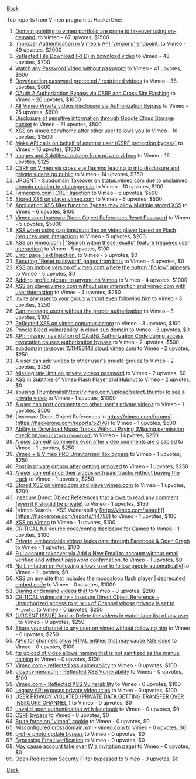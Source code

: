 [Back](../README.md)

Top reports from Vimeo program at HackerOne:

1. [Domain pointing to vimeo portfolio are prone to takeover using on-demand.](https://hackerone.com/reports/387307) to Vimeo - 67 upvotes, $1500
2. [Improper Authentication in Vimeo's API 'versions' endpoint.](https://hackerone.com/reports/328724) to Vimeo - 49 upvotes, $2000
3. [Reflected File Download (RFD) in download video](https://hackerone.com/reports/378941) to Vimeo - 48 upvotes, $700
4. [Watch any Password Video without password](https://hackerone.com/reports/155618) to Vimeo - 41 upvotes, $500
5. [Downloading password protected / restricted videos](https://hackerone.com/reports/145467) to Vimeo - 38 upvotes, $600
6. [OAuth 2 Authorization Bypass via CSRF and Cross Site Flashing](https://hackerone.com/reports/136582) to Vimeo - 26 upvotes, $1000
7. [All Vimeo Private videos disclosure via Authorization Bypass](https://hackerone.com/reports/137502) to Vimeo - 25 upvotes, $600
8. [Disclosure of sensitive information through Google Cloud Storage bucket](https://hackerone.com/reports/176013) to Vimeo - 21 upvotes, $500
9. [XSS on vimeo.com/home after other user follows you](https://hackerone.com/reports/87854) to Vimeo - 16 upvotes, $1500
10. [Make API calls on behalf of another user (CSRF protection bypass)](https://hackerone.com/reports/44146) to Vimeo - 16 upvotes, $1000
11. [Images and Subtitles Leakage from private videos](https://hackerone.com/reports/136850) to Vimeo - 16 upvotes, $125
12. [CSRF on Vimeo via cross site flashing leading to info disclosure and private videos go public](https://hackerone.com/reports/136481) to Vimeo - 14 upvotes, $750
13. [URGENT - Subdomain Takeover on status.vimeo.com due to unclaimed domain pointing to statuspage.io](https://hackerone.com/reports/49663) to Vimeo - 10 upvotes, $100
14. [[vimeopro.com] CRLF Injection](https://hackerone.com/reports/39181) to Vimeo - 6 upvotes, $500
15. [Stored XSS on player.vimeo.com](https://hackerone.com/reports/85488) to Vimeo - 6 upvotes, $500
16. [Application XSS filter function Bypass may allow Multiple stored XSS](https://hackerone.com/reports/44217) to Vimeo - 6 upvotes, $100
17. [Vimeo.com Insecure Direct Object References Reset Password](https://hackerone.com/reports/42587) to Vimeo - 5 upvotes, $5000
18. [XSS when using captions/subtitles on video player based on Flash (requires user interaction)](https://hackerone.com/reports/88508) to Vimeo - 5 upvotes, $200
19. [XSS on vimeo.com | "Search within these results" feature (requires user interaction)](https://hackerone.com/reports/88105) to Vimeo - 5 upvotes, $100
20. [Error page Text Injection.](https://hackerone.com/reports/130914) to Vimeo - 5 upvotes, $0
21. [Securing "Reset password" pages from bots](https://hackerone.com/reports/43807) to Vimeo - 5 upvotes, $0
22. [XSS on mobile version of vimeo.com where the button "Follow" appears](https://hackerone.com/reports/88088) to Vimeo - 5 upvotes, $0
23. [Adding profile picture to anyone on Vimeo](https://hackerone.com/reports/43617) to Vimeo - 4 upvotes, $1000
24. [XSS on player.vimeo.com without user interaction and vimeo.com with user interaction](https://hackerone.com/reports/96229) to Vimeo - 4 upvotes, $250
25. [Invite any user to your group without even following him](https://hackerone.com/reports/52707) to Vimeo - 3 upvotes, $250
26. [Can message users without the proper authorization](https://hackerone.com/reports/46113) to Vimeo - 3 upvotes, $100
27. [Reflected XSS on vimeo.com/musicstore](https://hackerone.com/reports/85615) to Vimeo - 3 upvotes, $100
28. [Poodle bleed vulnerability in cloud sub domain](https://hackerone.com/reports/44202) to Vimeo - 3 upvotes, $0
29. [API: missing invalidation of OAuth2 Authorization Code during access revocation causes authorization bypass](https://hackerone.com/reports/57603) to Vimeo - 2 upvotes, $500
30. [subdomain takeover 1511493148.cloud.vimeo.com](https://hackerone.com/reports/46954) to Vimeo - 2 upvotes, $250
31. [A user can add videos to other user's private groups](https://hackerone.com/reports/50786) to Vimeo - 2 upvotes, $250
32. [Missing rate limit on private videos password](https://hackerone.com/reports/124564) to Vimeo - 2 upvotes, $0
33. [XSS in Subtitles of Vimeo Flash Player and Hubnut](https://hackerone.com/reports/137023) to Vimeo - 2 upvotes, $0
34. [abusing Thumbnails(https://vimeo.com/upload/select_thumb) to see a private video](https://hackerone.com/reports/43850) to Vimeo - 1 upvotes, $1000
35. [A user can post comments on other user's private videos](https://hackerone.com/reports/50829) to Vimeo - 1 upvotes, $500
36. [Insecure Direct Object References in https://vimeo.com/forums](https://hackerone.com/reports/52176) to Vimeo - 1 upvotes, $500
37. [Ability to Download Music Tracks Without Paying (Missing permission check on`/musicstore/download`)](https://hackerone.com/reports/43770) to Vimeo - 1 upvotes, $250
38. [A user can edit comments even after video comments are disabled](https://hackerone.com/reports/50776) to Vimeo - 1 upvotes, $250
39. [Vimeo + &amp; Vimeo PRO Unautorised Tax bypass](https://hackerone.com/reports/49561) to Vimeo - 1 upvotes, $250
40. [Post in private groups after getting removed](https://hackerone.com/reports/51817) to Vimeo - 1 upvotes, $250
41. [A user can enhance their videos with paid tracks without buying the track](https://hackerone.com/reports/50941) to Vimeo - 1 upvotes, $250
42. [Stored XSS on vimeo.com and player.vimeo.com](https://hackerone.com/reports/87577) to Vimeo - 1 upvotes, $200
43. [Insecure Direct Object References that allows to read any comment (even if it should be private)](https://hackerone.com/reports/52181) to Vimeo - 1 upvotes, $150
44. [Vimeo Search - XSS Vulnerability [http://vimeo.com/search]](https://hackerone.com/reports/44798) to Vimeo - 1 upvotes, $100
45. [XSS on Vimeo](https://hackerone.com/reports/45484) to Vimeo - 1 upvotes, $100
46. [CRITICAL full source code/config disclosure for Cameo](https://hackerone.com/reports/43998) to Vimeo - 1 upvotes, $100
47. [Private, embeddable videos leaks data through Facebook &amp; Open Graph](https://hackerone.com/reports/121919) to Vimeo - 1 upvotes, $100
48. [Full account takeover via Add a New Email to account without email verified and without password confirmation.](https://hackerone.com/reports/45084) to Vimeo - 1 upvotes, $0
49. [No Limitation on Following allows user to follow people automatically!](https://hackerone.com/reports/43846) to Vimeo - 1 upvotes, $0
50. [XSS on any site that includes the moogaloop flash player | deprecated embed code](https://hackerone.com/reports/44512) to Vimeo - 0 upvotes, $1000
51. [Buying ondemand videos that](https://hackerone.com/reports/43602) to Vimeo - 0 upvotes, $260
52. [CRITICAL vulnerability - Insecure Direct Object Reference - Unauthorized access to `Videos` of Channel whose privacy is set to `Private`.](https://hackerone.com/reports/45960) to Vimeo - 0 upvotes, $250
53. [[URGENT ISSUE] Add or Delete the videos in watch later list of any user .](https://hackerone.com/reports/52982) to Vimeo - 0 upvotes, $250
54. [Share your channel to any user on vimeo without following him](https://hackerone.com/reports/52708) to Vimeo - 0 upvotes, $250
55. [APIs for channels allow HTML entities that may cause XSS issue](https://hackerone.com/reports/42702) to Vimeo - 0 upvotes, $100
56. [ftp upload of video allows naming that is not sanitized as the manual naming](https://hackerone.com/reports/45368) to Vimeo - 0 upvotes, $100
57. [Vimeo.com - reflected xss vulnerability](https://hackerone.com/reports/42584) to Vimeo - 0 upvotes, $100
58. [player.vimeo.com - Reflected XSS Vulnerability](https://hackerone.com/reports/43672) to Vimeo - 0 upvotes, $100
59. [Vimeo.com - Reflected XSS Vulnerability](https://hackerone.com/reports/42582) to Vimeo - 0 upvotes, $100
60. [Legacy API exposes private video titles](https://hackerone.com/reports/111386) to Vimeo - 0 upvotes, $100
61. [USER PRIVACY VIOLATED (PRIVATE DATA GETTING TRANSFER OVER INSECURE CHANNEL )](https://hackerone.com/reports/44056) to Vimeo - 0 upvotes, $0
62. [unvalid open authentication with facebook](https://hackerone.com/reports/44425) to Vimeo - 0 upvotes, $0
63. [CSRF bypass](https://hackerone.com/reports/45428) to Vimeo - 0 upvotes, $0
64. [Brute force on "vimeo" cookie](https://hackerone.com/reports/46109) to Vimeo - 0 upvotes, $0
65. [Misconfigured crossdomain.xml - vimeo.com](https://hackerone.com/reports/43070) to Vimeo - 0 upvotes, $0
66. [profile photo update bypass](https://hackerone.com/reports/43758) to Vimeo - 0 upvotes, $0
67. [Bypassing Email verification](https://hackerone.com/reports/49304) to Vimeo - 0 upvotes, $0
68. [May cause account take over (Via invitation page)](https://hackerone.com/reports/56182) to Vimeo - 0 upvotes, $0
69. [Open Redirection Security Filter bypassed](https://hackerone.com/reports/44157) to Vimeo - 0 upvotes, $0


[Back](../README.md)